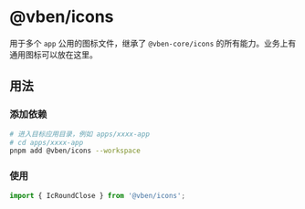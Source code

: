 # @vben/icons

用于多个 `app` 公用的图标文件，继承了 `@vben-core/icons` 的所有能力。业务上有通用图标可以放在这里。

## 用法

### 添加依赖

```bash
# 进入目标应用目录，例如 apps/xxxx-app
# cd apps/xxxx-app
pnpm add @vben/icons --workspace
```

### 使用

```ts
import { IcRoundClose } from '@vben/icons';
```
